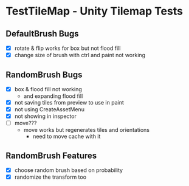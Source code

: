 # TestTileMap - Unity Tilemap Tests

## DefaultBrush Bugs

- [x] rotate & flip works for box but not flood fill
- [x] change size of brush with ctrl and paint not working

## RandomBrush Bugs

- [x] box & flood fill not working
  - and expanding flood fill
- [x] not saving tiles from preview to use in paint
- [x] not using CreateAssetMenu
- [x] not showing in inspector
- [ ] move???
  - move works but regenerates tiles and orientations
    - need to move cache with it

## RandomBrush Features

- [x] choose random brush based on probability
- [x] randomize the transform too

